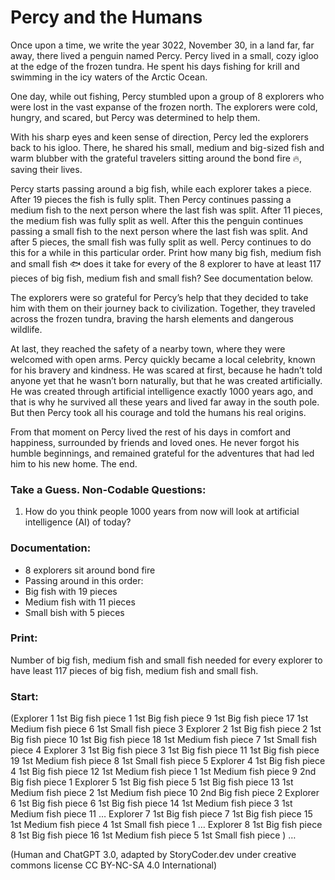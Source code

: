 # Percy and the Humans
Once upon a time, we write the year 3022, November 30, in a land far, far away, there lived a penguin named Percy. Percy lived in a small, cozy igloo at the edge of the frozen tundra. He spent his days fishing for krill and swimming in the icy waters of the Arctic Ocean.

One day, while out fishing, Percy stumbled upon a group of 8 explorers who were lost in the vast expanse of the frozen north. The explorers were cold, hungry, and scared, but Percy was determined to help them.

With his sharp eyes and keen sense of direction, Percy led the explorers back to his igloo. There, he shared his small, medium and big-sized fish and warm blubber with the grateful travelers sitting around the bond fire 🔥, saving their lives.

Percy starts passing around a big fish, while each explorer takes a piece. After 19 pieces the fish is fully split. Then Percy continues passing a medium fish to the next person where the last fish was split. After 11 pieces, the medium fish was fully split as well. After this the penguin continues passing a small fish to the next person where the last fish was split. And after 5 pieces, the small fish was fully split as well. Percy continues to do this for a while in this particular order.
Print how many big fish, medium fish and small fish 🐟 does it take for every of the 8 explorer to have at least 117 pieces of big fish, medium fish and small fish? See documentation below.

The explorers were so grateful for Percy’s help that they decided to take him with them on their journey back to civilization. Together, they traveled across the frozen tundra, braving the harsh elements and dangerous wildlife.

At last, they reached the safety of a nearby town, where they were welcomed with open arms. Percy quickly became a local celebrity, known for his bravery and kindness. He was scared at first, because he hadn’t told anyone yet that he wasn’t born naturally, but that he was created artificially. He was created through artificial intelligence exactly 1000 years ago, and that is why he survived all these years and lived far away in the south pole. But then Percy took all his courage and told the humans his real origins.

From that moment on Percy lived the rest of his days in comfort and happiness, surrounded by friends and loved ones. He never forgot his humble beginnings, and remained grateful for the adventures that had led him to his new home.
The end.

### Take a Guess. Non-Codable Questions:
1) How do you think people 1000 years from now will look at artificial intelligence (AI) of today?
### Documentation:
- 8 explorers sit around bond fire
- Passing around in this order:
- Big fish with 19 pieces
- Medium fish with 11 pieces
- Small bish with 5 pieces

### Print: 
Number of big fish, medium fish and small fish needed
for every explorer to have least 117 pieces of big fish, medium fish and small fish.

### Start:
(Explorer 1	1st Big fish piece 1	1st Big fish piece 9	1st Big fish piece 17	1st Medium fish piece 6	1st Small fish piece 3
Explorer 2	1st Big fish piece 2	1st Big fish piece 10	1st Big fish piece 18	1st Medium fish piece 7	1st Small fish piece 4
Explorer 3	1st Big fish piece 3	1st Big fish piece 11	1st Big fish piece 19	1st Medium fish piece 8	1st Small fish piece 5
Explorer 4	1st Big fish piece 4	1st Big fish piece 12	1st Medium fish piece 1	1st Medium fish piece 9	2nd Big fish piece 1
Explorer 5	1st Big fish piece 5	1st Big fish piece 13	1st Medium fish piece 2	1st Medium fish piece 10	2nd Big fish piece 2
Explorer 6	1st Big fish piece 6	1st Big fish piece 14	1st Medium fish piece 3	1st Medium fish piece 11	…
Explorer 7	1st Big fish piece 7	1st Big fish piece 15	1st Medium fish piece 4	1st Small fish piece 1	…
Explorer 8	1st Big fish piece 8	1st Big fish piece 16	1st Medium fish piece 5	1st Small fish piece ) 
	…
	
(Human and ChatGPT 3.0, adapted by StoryCoder.dev under creative commons license CC BY-NC-SA 4.0 International)
